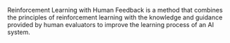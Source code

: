 Reinforcement Learning with Human Feedback is a method that combines the principles of reinforcement learning with the knowledge and guidance provided by human evaluators to improve the learning process of an AI system.